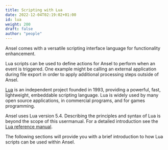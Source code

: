 ```yaml
---
title: Scripting with Lua
date: 2022-12-04T02:19:02+01:00
id: lua
weight: 200
draft: false
author: "people"
---
```


Ansel comes with a versatile scripting interface language for functionality enhancement.

Lua scripts can be used to define actions for Ansel to perform when an event is triggered. One example might be calling an external application during file export in order to apply additional processing steps outside of Ansel.

[Lua](http://www.lua.org/) is an independent project founded in 1993, providing a powerful, fast, lightweight, embeddable scripting language. Lua is widely used by many open source applications, in commercial programs, and for games programming.

Ansel uses Lua version 5.4. Describing the principles and syntax of Lua is beyond the scope of this usermanual. For a detailed introduction see the [Lua reference manual](http://www.lua.org/manual/5.4/manual.html).

The following sections will provide you with a brief introduction to how Lua scripts can be used within Ansel.
